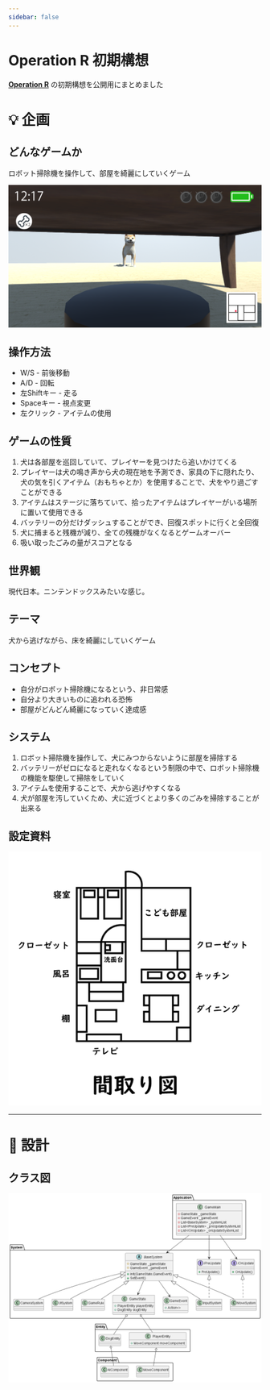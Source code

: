 ```yaml
---
sidebar: false
---
```


# Operation R 初期構想
[**Operation R**](../works/OperationR.md) の初期構想を公開用にまとめました

# 💡 企画

## どんなゲームか
ロボット掃除機を操作して、部屋を綺麗にしていくゲーム

![Operation R Demo](../.vuepress/public/imgs/Vue-OperationR-demo.png)
## 操作方法
- W/S - 前後移動
- A/D - 回転
- 左Shiftキー - 走る
- Spaceキー - 視点変更
- 左クリック - アイテムの使用

## ゲームの性質
1. 犬は各部屋を巡回していて、プレイヤーを見つけたら追いかけてくる
1. プレイヤーは犬の鳴き声から犬の現在地を予測でき、家具の下に隠れたり、犬の気を引くアイテム（おもちゃとか）を使用することで、犬をやり過ごすことができる
1. アイテムはステージに落ちていて、拾ったアイテムはプレイヤーがいる場所に置いて使用できる
1. バッテリーの分だけダッシュすることができ、回復スポットに行くと全回復
1. 犬に捕まると残機が減り、全ての残機がなくなるとゲームオーバー
1. 吸い取ったごみの量がスコアとなる

## 世界観
現代日本。ニンテンドックスみたいな感じ。

## テーマ
犬から逃げながら、床を綺麗にしていくゲーム

## コンセプト
- 自分がロボット掃除機になるという、非日常感
- 自分より大きいものに追われる恐怖
- 部屋がどんどん綺麗になっていく達成感

## システム
1. ロボット掃除機を操作して、犬にみつからないように部屋を掃除する
2. バッテリーがゼロになると走れなくなるという制限の中で、ロボット掃除機の機能を駆使して掃除をしていく
3. アイテムを使用することで、犬から逃げやすくなる
4. 犬が部屋を汚していくため、犬に近づくとより多くのごみを掃除することが出来る

## 設定資料
![間取り図](../.vuepress/public/imgs/floor-plan.png)

---

# 📜 設計

## クラス図
![クラス図](../.vuepress/public/imgs/OperationR-class-01.png)